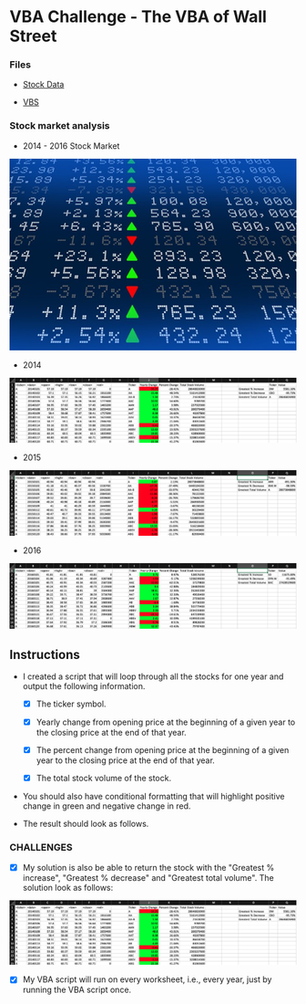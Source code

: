 # VBA Challenge - The VBA of Wall Street


### Files

* [Stock Data](Resources/Multiple_year_stock_data.xlsm) 

* [VBS](Resources/Multiple_year_stock_data.vbs) 


### Stock market analysis
* 2014 - 2016 Stock Market

![2014 Stock Market](Images/stockmarket.jpg)


* 2014

![2014 Stock Market](Images/solution_2014.png)


* 2015

![2015 Stock Market](Images/solution_2015.png)


* 2016

![2016 Stock Market](Images/solution_2016.png)

## Instructions

* I created a script that will loop through all the stocks for one year and output the following information.

  - [x] The ticker symbol.

  - [x] Yearly change from opening price at the beginning of a given year to the closing price at the end of that year.

  - [x] The percent change from opening price at the beginning of a given year to the closing price at the end of that year.

  - [x] The total stock volume of the stock.

* You should also have conditional formatting that will highlight positive change in green and negative change in red.

* The result should look as follows.



### CHALLENGES

- [x] My solution is also be able to return the stock with the "Greatest % increase", "Greatest % decrease" and "Greatest total volume". The solution look as follows:

![hard_solution](Images/solution_2014.png)

- [x] My VBA script will run on every worksheet, i.e., every year, just by running the VBA script once.


